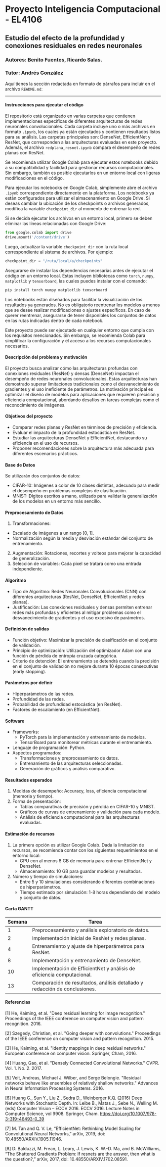 # Proyecto Inteligencia Computacional - EL4106
## Estudio del efecto de la profundidad y conexiones residuales en redes neuronales
### Autores: Benito Fuentes, Ricardo Salas.
### Tutor: Andrés González

Aquí tienes la sección redactada en formato de párrafos para incluir en el archivo `README.md`:

---

#### Instrucciones para ejecutar el código

El repositorio está organizado en varias carpetas que contienen implementaciones específicas de diferentes arquitecturas de redes neuronales convolucionales. Cada carpeta incluye uno o más archivos en formato `.ipynb`, los cuales ya están ejecutados y contienen resultados listos para su análisis. Las carpetas principales son: DenseNet, EfficientNet y ResNet, que corresponden a las arquitecturas evaluadas en este proyecto. Además, el archivo `redplana_resnet.ipynb` compara el desempeño de redes planas con ResNet.

Se recomienda utilizar Google Colab para ejecutar estos notebooks debido a su compatibilidad y facilidad para gestionar recursos computacionales. Sin embargo, también es posible ejecutarlos en un entorno local con ligeras modificaciones en el código.

Para ejecutar los notebooks en Google Colab, simplemente abre el archivo `.ipynb` correspondiente directamente en la plataforma. Los notebooks ya están configurados para utilizar el almacenamiento en Google Drive. Si deseas cambiar la ubicación de los checkpoints o archivos generados, modifica la variable `checkpoint_dir` al momento de entrenar la red.

Si se decida ejecutar los archivos en un entorno local, primero se deben eliminar las líneas relacionadas con Google Drive:
```python
from google.colab import drive
drive.mount('/content/drive')
```
Luego, actualizar la variable `checkpoint_dir` con la ruta local correspondiente al sistema de archivos. Por ejemplo:
```python
checkpoint_dir = "/ruta/local/a/checkpoints"
```

Asegurarse de instalar las dependencias necesarias antes de ejecutar el código en un entorno local. Estas incluyen bibliotecas como `torch`, `numpy`, `matplotlib` y `tensorboard`, las cuales puedes instalar con el comando:
```bash
pip install torch numpy matplotlib tensorboard
```

Los notebooks están diseñados para facilitar la visualización de los resultados ya generados. No es obligatorio reentrenar los modelos a menos que se desee realizar modificaciones o ajustes específicos. En caso de querer reentrenar, asegurarse de tener disponibles los conjuntos de datos en las rutas indicadas dentro de cada notebook.

Este proyecto puede ser ejecutado en cualquier entorno que cumpla con los requisitos mencionados. Sin embargo, se recomienda Colab para simplificar la configuración y el acceso a los recursos computacionales necesarios.

#### Descripción del problema y motivación
El proyecto busca analizar cómo las arquitecturas profundas con conexiones residuales (ResNet) y densas (DenseNet) impactan el desempeño de redes neuronales convolucionales. Estas arquitecturas han demostrado superar limitaciones tradicionales como el desvanecimiento de gradientes y el uso ineficiente de parámetros. La motivación principal es optimizar el diseño de modelos para aplicaciones que requieren precisión y eficiencia computacional, abordando desafíos en tareas complejas como el reconocimiento de imágenes.

#### Objetivos del proyecto
* Comparar redes planas y ResNet en términos de precisión y eficiencia.
* Evaluar el impacto de la profundidad estocástica en ResNet.
* Estudiar las arquitecturas DenseNet y EfficientNet, destacando su eficiencia en el uso de recursos.
* Proponer recomendaciones sobre la arquitectura más adecuada para diferentes escenarios prácticos.

#### Base de Datos
Se utilizarán dos conjuntos de datos:
* CIFAR-10: Imágenes a color de 10 clases distintas, adecuado para medir el desempeño en problemas complejos de clasificación.
* MNIST: Dígitos escritos a mano, utilizado para validar la generalización de los modelos en un entorno más sencillo.

#### Preprocesamiento de Datos
1. Transformaciones:
  * Escalado de imágenes a un rango [0, 1].
  * Normalización según la media y desviación estándar del conjunto de entrenamiento.
2. Augmentación: Rotaciones, recortes y volteos para mejorar la capacidad de generalización.
3. Selección de variables: Cada pixel se tratará como una entrada independiente.

#### Algoritmo
 * Tipo de Algoritmo: Redes Neuronales Convolucionales (CNN) con diferentes arquitecturas (ResNet, DenseNet, EfficientNet y redes planas).
 * Justificación: Las conexiones residuales y densas permiten entrenar redes más profundas y eficientes al mitigar problemas como el desvanecimiento de gradientes y el uso excesivo de parámetros.

#### Definición de salidas
* Función objetivo: Maximizar la precisión de clasificación en el conjunto de validación.
* Principio de optimización: Utilización del optimizador Adam con una función de pérdida de entropía cruzada categórica.
* Criterio de detención: El entrenamiento se detendrá cuando la precisión en el conjunto de validación no mejore durante 10 épocas consecutivas (early stopping).

#### Parámetros por definir
* Hiperparámetros de las redes.
* Profundidad de las redes.
* Probabilidad de profundidad estocástica (en ResNet).
* Factores de escalamiento (en EfficientNet).

#### Software
- Frameworks: 
  * PyTorch para la implementación y entrenamiento de modelos.
  * TensorBoard para monitorear métricas durante el entrenamiento.
- Lenguaje de programación: Python.
- Aspectos programados:
  * Transformaciones y preprocesamiento de datos.
  * Entrenamiento de las arquitecturas seleccionadas.
  * Generación de gráficos y análisis comparativo.

#### Resultados esperados
1. Medidas de desempeño: Accuracy, loss, eficiencia computacional (memoria y tiempo).
2. Forma de presentación:
   * Tablas comparativas de precisión y pérdida en CIFAR-10 y MNIST.
   * Gráficos de curvas de entrenamiento y validación para cada modelo.
   * Análisis de eficiencia computacional para las arquitecturas evaluadas.

#### Estimación de recursos
1. La primera opción es utilizar Google Colab. Dada la limitación de recursos, se recomienda contar con los siguientes requerimientos en el entorno local:
   * GPU con al menos 8 GB de memoria para entrenar EfficientNet y DenseNet.
   * Almacenamiento: 10 GB para guardar modelos y resultados.
2. Número y tiempo de simulaciones:
   * Entre 5 y 10 simulaciones considerando diferentes combinaciones de hiperparámetros.
   * Tiempo estimado por simulación: 1-8 horas dependiendo del modelo y conjunto de datos.

#### Carta GANTT
| Semana | Tarea                                                                                     |
|--------|-------------------------------------------------------------------------------------------|
| 1      | Preprocesamiento y análisis exploratorio de datos.                                        |
| 2      | Implementación inicial de ResNet y redes planas.                                          |
| 4      | Entrenamiento y ajuste de hiperparámetros para ResNet.                                   |
| 8      | Implementación y entrenamiento de DenseNet.                                              |
| 10      | Implementación de EfficientNet y análisis de eficiencia computacional.                   |
| 13      | Comparación de resultados, análisis detallado y redacción de conclusiones.               |

#### Referencias
[1] He, Kaiming, et al. "Deep residual learning for image recognition." Proceedings of the IEEE conference on computer vision and pattern recognition. 2016.

[2] Szegedy, Christian, et al. "Going deeper with convolutions." Proceedings of the IEEE conference on computer vision and pattern recognition. 2015.

[3] He, Kaiming, et al. "Identity mappings in deep residual networks." European conference on computer vision. Springer, Cham, 2016.

[4] Huang, Gao, et al. "Densely Connected Convolutional Networks." CVPR. Vol. 1. No. 2. 2017.

[5] Veit, Andreas, Michael J. Wilber, and Serge Belongie. "Residual networks behave like ensembles of relatively shallow networks." Advances in Neural Information Processing Systems. 2016.

[6] Huang G., Sun Y., Liu Z., Sedra D., Weinberger K.Q. (2016) Deep Networks with Stochastic Depth. In: Leibe B., Matas J., Sebe N., Welling M. (eds) Computer Vision – ECCV 2016. ECCV 2016. Lecture Notes in Computer Science, vol 9908. Springer, Cham. https://doi.org/10.1007/978-3-319-46493-0_39

[7] M. Tan and Q. V. Le, “EfficientNet: Rethinking Model Scaling for Convolutional Neural Networks,” arXiv, 2019, doi: 10.48550/ARXIV.1905.11946.

[8]  D. Balduzzi, M. Frean, L. Leary, J. Lewis, K. W.-D. Ma, and B. McWilliams, “The Shattered Gradients Problem: If resnets are the answer, then what is the question?,” arXiv, 2017, doi: 10.48550/ARXIV.1702.08591.
